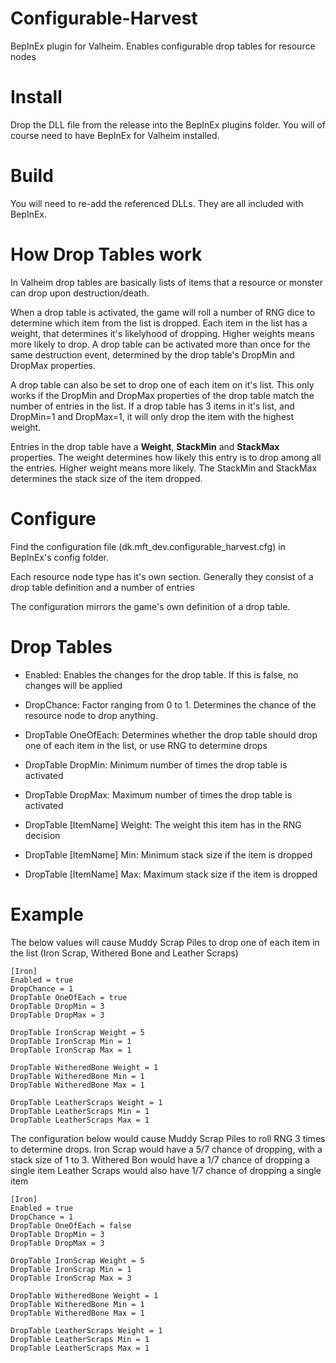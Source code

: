 # Configurable-Harvest
BepInEx plugin for Valheim. Enables configurable drop tables for resource nodes

# Install
Drop the DLL file from the release into the BepInEx plugins folder. You will of course need to have BepInEx for Valheim installed.

# Build
You will need to re-add the referenced DLLs. They are all included with BepInEx.

# How Drop Tables work

In Valheim drop tables are basically lists of items that a resource or monster can drop upon destruction/death.

When a drop table is activated, the game will roll a number of RNG dice to determine which item from the list is dropped.
Each item in the list has a weight, that determines it's likelyhood of dropping. Higher weights means more likely to drop.
A drop table can be activated more than once for the same destruction event, determined by the drop table's DropMin and DropMax
properties.

A drop table can also be set to drop one of each item on it's list. This only works if the DropMin and DropMax properties of the drop table
match the number of entries in the list. If a drop table has 3 items in it's list, and DropMin=1 and DropMax=1, it will only drop the item
with the highest weight.

Entries in the drop table have a **Weight**, **StackMin** and **StackMax** properties. The weight determines how likely this entry is to drop
among all the entries. Higher weight means more likely. The StackMin and StackMax determines the stack size of the item dropped.

# Configure
Find the configuration file (dk.mft_dev.configurable_harvest.cfg) in BepInEx's config folder.

Each resource node type has it's own section.
Generally they consist of a drop table definition and a number of entries

The configuration mirrors the game's own definition of a drop table.

# Drop Tables

- Enabled: Enables the changes for the drop table. If this is false, no changes will be applied
- DropChance: Factor ranging from 0 to 1. Determines the chance of the resource node to drop anything.
- DropTable OneOfEach: Determines whether the drop table should drop one of each item in the list, or use RNG to determine drops
- DropTable DropMin: Minimum number of times the drop table is activated
- DropTable DropMax: Maximum number of times the drop table is activated

- DropTable [ItemName] Weight: The weight this item has in the RNG decision
- DropTable [ItemName] Min: Minimum stack size if the item is dropped
- DropTable [ItemName] Max: Maximum stack size if the item is dropped

# Example

The below values will cause Muddy Scrap Piles to drop one of each item in the list (Iron Scrap, Withered Bone and Leather Scraps)
```
[Iron]
Enabled = true
DropChance = 1
DropTable OneOfEach = true
DropTable DropMin = 3
DropTable DropMax = 3

DropTable IronScrap Weight = 5
DropTable IronScrap Min = 1
DropTable IronScrap Max = 1

DropTable WitheredBone Weight = 1
DropTable WitheredBone Min = 1
DropTable WitheredBone Max = 1

DropTable LeatherScraps Weight = 1
DropTable LeatherScraps Min = 1
DropTable LeatherScraps Max = 1
```

The configuration below would cause Muddy Scrap Piles to roll RNG 3 times to determine drops.
Iron Scrap would have a 5/7 chance of dropping, with a stack size of 1 to 3.
Withered Bon would have a 1/7 chance of dropping a single item
Leather Scraps would also have 1/7 chance of dropping a single item


```
[Iron]
Enabled = true
DropChance = 1
DropTable OneOfEach = false
DropTable DropMin = 3
DropTable DropMax = 3

DropTable IronScrap Weight = 5
DropTable IronScrap Min = 1
DropTable IronScrap Max = 3

DropTable WitheredBone Weight = 1
DropTable WitheredBone Min = 1
DropTable WitheredBone Max = 1

DropTable LeatherScraps Weight = 1
DropTable LeatherScraps Min = 1
DropTable LeatherScraps Max = 1
```
